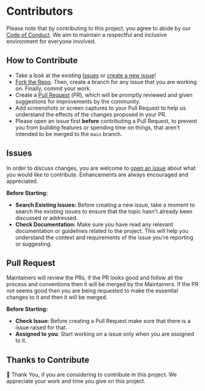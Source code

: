 # Contributors

Please note that by contributing to this project, you agree to abide by our [Code of Conduct](./CODE_OF_CONDUCT.md). We aim to maintain a respectful and inclusive environment for everyone involved.

## How to Contribute

- Take a look at the existing [Issues](https://github.com/arv-anshul/yt-watch-history/issues) or [create a new issue](https://github.com/arv-anshul/yt-watch-history/issues/new)!
- [Fork the Repo](https://github.com/arv-anshul/yt-watch-history). Then, create a branch for any issue that you are working on. Finally, commit your work.
- Create a [Pull Request](https://github.com/arv-anshul/yt-watch-history/compare) (_PR_), which will be promptly reviewed and given suggestions for improvements by the community.
- Add screenshots or screen captures to your Pull Request to help us understand the effects of the changes proposed in your PR.
- Please open an issue first **before** contributing a Pull Request, to prevent you from building features or spending time on things, that aren't intended to be merged to the `main` branch.

## Issues

In order to discuss changes, you are welcome to [open an issue](https://github.com/arv-anshul/yt-watch-history/issues/new/) about what you would like to contribute. Enhancements are always encouraged and appreciated.

**Before Starting:**

- **Search Existing Issues:** Before creating a new issue, take a moment to search the existing issues to ensure that the topic hasn't already been discussed or addressed.
- **Check Documentation:** Make sure you have read any relevant documentation or guidelines related to the project. This will help you understand the context and requirements of the issue you're reporting or suggesting.

## Pull Request

Maintainers will review the PRs, if the PR looks good and follow all the process and conventions then it will be merged by the Maintainers. If the PR not seems good then you are being requested to make the essential changes to it and then it will be merged.

**Before Starting:**

- **Check Issue**: Before creating a Pull Request make sure that there is a issue raised for that.
- **Assigned to you**: Start working on a issue only when you are assigned to it.

## Thanks to Contribute

🤗 Thank You, if you are considering to contribute in this project. We appreciate your work and time you give on this project.
